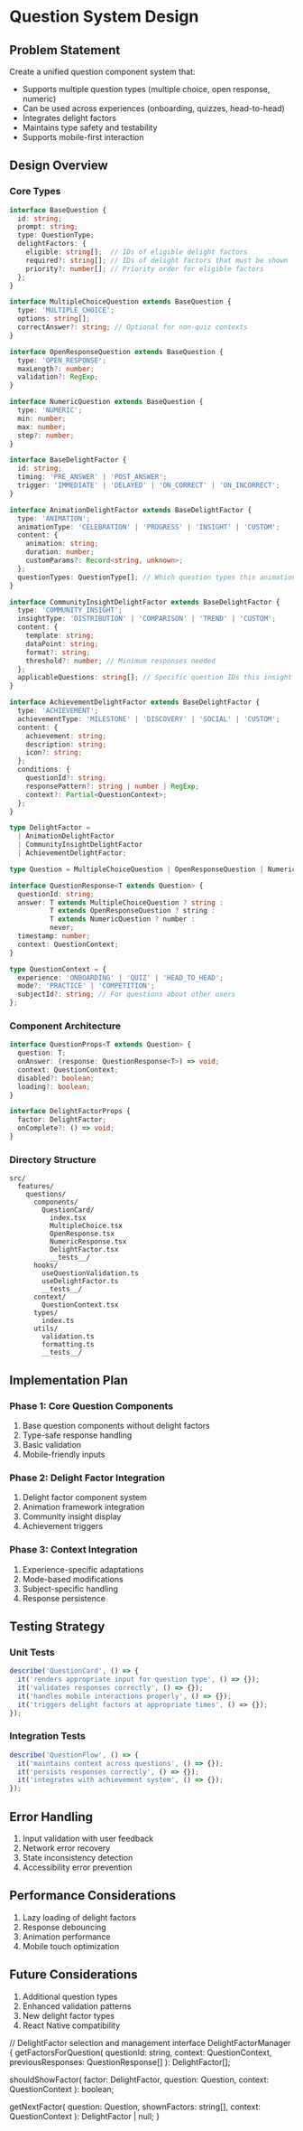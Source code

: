 # Question System Design

## Problem Statement
Create a unified question component system that:
- Supports multiple question types (multiple choice, open response, numeric)
- Can be used across experiences (onboarding, quizzes, head-to-head)
- Integrates delight factors
- Maintains type safety and testability
- Supports mobile-first interaction

## Design Overview

### Core Types
```typescript
interface BaseQuestion {
  id: string;
  prompt: string;
  type: QuestionType;
  delightFactors: {
    eligible: string[];  // IDs of eligible delight factors
    required?: string[]; // IDs of delight factors that must be shown
    priority?: number[]; // Priority order for eligible factors
  };
}

interface MultipleChoiceQuestion extends BaseQuestion {
  type: 'MULTIPLE_CHOICE';
  options: string[];
  correctAnswer?: string; // Optional for non-quiz contexts
}

interface OpenResponseQuestion extends BaseQuestion {
  type: 'OPEN_RESPONSE';
  maxLength?: number;
  validation?: RegExp;
}

interface NumericQuestion extends BaseQuestion {
  type: 'NUMERIC';
  min: number;
  max: number;
  step?: number;
}

interface BaseDelightFactor {
  id: string;
  timing: 'PRE_ANSWER' | 'POST_ANSWER';
  trigger: 'IMMEDIATE' | 'DELAYED' | 'ON_CORRECT' | 'ON_INCORRECT';
}

interface AnimationDelightFactor extends BaseDelightFactor {
  type: 'ANIMATION';
  animationType: 'CELEBRATION' | 'PROGRESS' | 'INSIGHT' | 'CUSTOM';
  content: {
    animation: string;
    duration: number;
    customParams?: Record<string, unknown>;
  };
  questionTypes: QuestionType[]; // Which question types this animation can be used with
}

interface CommunityInsightDelightFactor extends BaseDelightFactor {
  type: 'COMMUNITY_INSIGHT';
  insightType: 'DISTRIBUTION' | 'COMPARISON' | 'TREND' | 'CUSTOM';
  content: {
    template: string;
    dataPoint: string;
    format?: string;
    threshold?: number; // Minimum responses needed
  };
  applicableQuestions: string[]; // Specific question IDs this insight works with
}

interface AchievementDelightFactor extends BaseDelightFactor {
  type: 'ACHIEVEMENT';
  achievementType: 'MILESTONE' | 'DISCOVERY' | 'SOCIAL' | 'CUSTOM';
  content: {
    achievement: string;
    description: string;
    icon?: string;
  };
  conditions: {
    questionId?: string;
    responsePattern?: string | number | RegExp;
    context?: Partial<QuestionContext>;
  };
}

type DelightFactor = 
  | AnimationDelightFactor 
  | CommunityInsightDelightFactor 
  | AchievementDelightFactor;

type Question = MultipleChoiceQuestion | OpenResponseQuestion | NumericQuestion;

interface QuestionResponse<T extends Question> {
  questionId: string;
  answer: T extends MultipleChoiceQuestion ? string :
          T extends OpenResponseQuestion ? string :
          T extends NumericQuestion ? number :
          never;
  timestamp: number;
  context: QuestionContext;
}

type QuestionContext = {
  experience: 'ONBOARDING' | 'QUIZ' | 'HEAD_TO_HEAD';
  mode?: 'PRACTICE' | 'COMPETITION';
  subjectId?: string; // For questions about other users
};
```

### Component Architecture
```typescript
interface QuestionProps<T extends Question> {
  question: T;
  onAnswer: (response: QuestionResponse<T>) => void;
  context: QuestionContext;
  disabled?: boolean;
  loading?: boolean;
}

interface DelightFactorProps {
  factor: DelightFactor;
  onComplete?: () => void;
}
```

### Directory Structure
```
src/
  features/
    questions/
      components/
        QuestionCard/
          index.tsx
          MultipleChoice.tsx
          OpenResponse.tsx
          NumericResponse.tsx
          DelightFactor.tsx
          __tests__/
      hooks/
        useQuestionValidation.ts
        useDelightFactor.ts
        __tests__/
      context/
        QuestionContext.tsx
      types/
        index.ts
      utils/
        validation.ts
        formatting.ts
        __tests__/
```

## Implementation Plan

### Phase 1: Core Question Components
1. Base question components without delight factors
2. Type-safe response handling
3. Basic validation
4. Mobile-friendly inputs

### Phase 2: Delight Factor Integration
1. Delight factor component system
2. Animation framework integration
3. Community insight display
4. Achievement triggers

### Phase 3: Context Integration
1. Experience-specific adaptations
2. Mode-based modifications
3. Subject-specific handling
4. Response persistence

## Testing Strategy

### Unit Tests
```typescript
describe('QuestionCard', () => {
  it('renders appropriate input for question type', () => {});
  it('validates responses correctly', () => {});
  it('handles mobile interactions properly', () => {});
  it('triggers delight factors at appropriate times', () => {});
});
```

### Integration Tests
```typescript
describe('QuestionFlow', () => {
  it('maintains context across questions', () => {});
  it('persists responses correctly', () => {});
  it('integrates with achievement system', () => {});
});
```

## Error Handling
1. Input validation with user feedback
2. Network error recovery
3. State inconsistency detection
4. Accessibility error prevention

## Performance Considerations
1. Lazy loading of delight factors
2. Response debouncing
3. Animation performance
4. Mobile touch optimization

## Future Considerations
1. Additional question types
2. Enhanced validation patterns
3. New delight factor types
4. React Native compatibility 

// DelightFactor selection and management
interface DelightFactorManager {
  getFactorsForQuestion(
    questionId: string,
    context: QuestionContext,
    previousResponses: QuestionResponse<Question>[]
  ): DelightFactor[];

  shouldShowFactor(
    factor: DelightFactor,
    question: Question,
    context: QuestionContext
  ): boolean;

  getNextFactor(
    question: Question,
    shownFactors: string[],
    context: QuestionContext
  ): DelightFactor | null;
} 